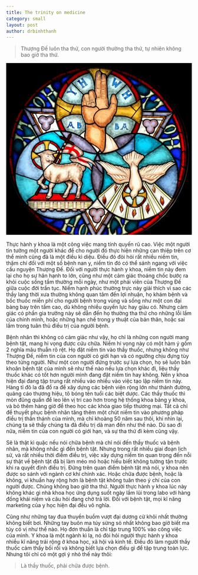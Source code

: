 ```yaml
---
title: The trinity on medicine
category: small 
layout: post
author: drbinhthanh
---
```


> Thượng Đế luôn tha thứ, con người thường tha thứ, tự nhiên không bao giờ tha thứ.

![The trinity](/assets/img/trinity.jpg)

Thực hành y khoa là một công việc mang  tính quyến rũ cao. Việc một người tin tưởng một người khác để cho người đó thực hiện những can thiệp trên cơ thể mình cũng đã là một điều kì diệu. Điều đó đòi hỏi rất nhiều niềm tin, thậm chí đối với một số bệnh nan y, niềm tin đó có thể sánh ngang với việc cầu nguyện Thượng Đế. Đối với người thực hành y khoa, niềm tin này đem lại cho họ sự hân hạnh to lớn,  cũng như một cảm giác thoáng chốc bước ra khỏi cuộc sống tầm thường mỗi ngày, như một phái viên của Thượng Đế giữa cuộc đời trần tục. Niềm hạnh phúc thường trực này giải thích vì sao các thầy lang thời xưa thường không quan tâm đến lợi nhuận, họ khám bệnh và bốc thuốc miễn phí cho người bệnh trong vùng và sống như một con đại bàng bay trên tầm cao, dù không nhiều quyền lực hay giàu có. Nhưng cảm giác có phần gia trưởng này sẽ dẫn đến họ thường tha thứ cho những lỗi lầm của chính mình, hoặc những hạn chế trong y thuật của bản thân, hoặc sai lầm trong tuân thủ điều trị của người bệnh.

Bệnh nhân thì không có cảm giác như vậy, họ chỉ là những con người mang bệnh tật, mang hi vọng được cứu chữa. Niềm hi vọng này có một hàm ý gồm 2 nghĩa mâu thuẫn rõ rệt. Họ đặt niềm tin vào thầy thuốc, nhưng không như Thượng Đế, niềm tin của con người có giới hạn và có ngưỡng chịu đựng tùy theo từng người. Như một con người đứng trước sự lựa chọn, họ sẽ luôn băn khoăn bệnh tật của mình sẽ như thế nào nếu lựa chọn khác đi, liệu thầy thuốc khác có tốt hơn người mình đang đặt niềm tin hay không. Nền y khoa hiện đại đang tập trung rất nhiều vào nhiều vào việc tạo lập niềm tin này. Hàng tỉ đô la đã đổ ra để xây dựng các bệnh viện rộng lớn như thánh đường, quảng cáo thương hiệu, tô bóng tên tuổi các biệt dược. Các thầy thuốc thì mòn đũng quần để leo lên vị trí cao hơn trong hệ thống khoa bảng y khoa, và bỏ thêm hàng giờ để theo học các khóa giao tiếp thương mại. Tất cả chỉ để thuyết phục bệnh nhân tăng thêm một chút niềm tin vào phương pháp điều trị thần thánh của mình, mà chỉ khoảng 50 năm sau thôi, khi nhìn lại, chúng ta sẽ thấy chúng ta đã điều trị dã man đến như thế nào. Dù sao đi nữa, niềm tin của con người có giới hạn, và sự tha thứ đi kèm cũng vậy.

Sẽ là thật kì quặc nếu nói chữa bệnh mà chỉ nói đến thầy thuốc và bệnh nhân, mà không nhắc gì đến bệnh tật. Nhưng trong rất nhiều giai đoạn lịch sử, và rất nhiều thời điểm điều trị, việc xây dựng niềm tin quan trọng đến nỗi sự thật về bệnh tật đã bị làm méo mó hoặc hiểu biết không tường tận trước khi ra quyết định điều trị. Đứng trên quan điểm bệnh tật mà nói, y khoa nên được so sánh với ngành cơ khí chính xác. Hoặc chữa được bệnh, hoặc là không, vi khuẩn hay rộng hơn là bệnh tật không tuân theo ý chí của con người được. Chúng không bao giờ tha thứ. Người thực hành y khoa lúc này không khác gì nhà khoa học ứng dụng suốt ngày lầm lũi trong labo với hàng đống khái niệm và câu hỏi đang chờ trả lời. Đối với bệnh tật, mọi kĩ năng marketing của y học  hiện đại đều vô nghĩa.

Cũng như những tay đua thuyền buồm vượt đại dương cừ khôi nhất thường không biết bơi. Những tay buôn ma túy sừng sỏ nhất không bao giờ biết ma túy có vị như thế nào. Họ đơn thuần là chỉ tập trung 100% vào công việc của mình. Y khoa là một ngành kì lạ, nó đòi hỏi người thực hành y khoa nhiều kĩ năng trải rộng ở khoa học, xã hội và kinh tế. Điều đó làm người thầy thuốc cảm thấy bối rối và không biết lựa chọn điều gì để tập trung toàn lực. Nhưng tôi chỉ có một gợi ý nhỏ thế này thôi:

> Là thầy thuốc, phải chữa được bệnh.
